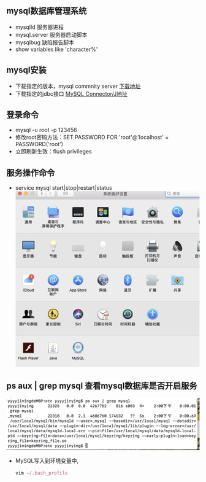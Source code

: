 ## mysql数据库管理系统
- mysqlId 服务器进程
- mysql.server 服务器启动脚本
- mysqlbug 缺陷报告脚本
- show variables like 'character%'

## mysql安装
- 下载指定的版本，mysql commnity server  [下载地址](https://downloads.mysql.com/archives/community/)
- 下载指定的jdbc接口 [MySQL Connector/J地址](https://downloads.mysql.com/archives/c-j/)

## 登录命令
- mysql -u root -p 123456
- 修改root密码方法：SET PASSWORD FOR 'root'@'localhost' = PASSWORD('root')
- 立即刷新生效：flush privileges
## 服务操作命令
- service mysql start|stop|restart|status
  ![service](./common/img/002.png)

## ps aux | grep mysql 查看mysql数据库是否开启服务
  ![car](./common/img/001.png)

  - MySQL写入到环境变量中,
 
    ```js 
    vim ~/.bash_profile
    ```

  